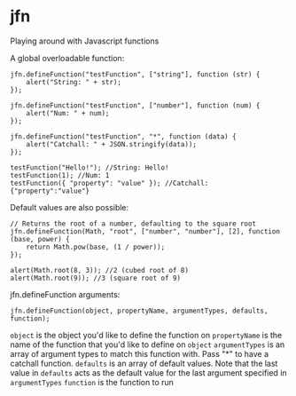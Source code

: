 # jfn
Playing around with Javascript functions

A global overloadable function:

```
jfn.defineFunction("testFunction", ["string"], function (str) {
    alert("String: " + str);
});

jfn.defineFunction("testFunction", ["number"], function (num) {
    alert("Num: " + num);
});

jfn.defineFunction("testFunction", "*", function (data) {
    alert("Catchall: " + JSON.stringify(data));
});

testFunction("Hello!"); //String: Hello!
testFunction(1); //Num: 1
testFunction({ "property": "value" }); //Catchall: {"property":"value"}
```

Default values are also possible:

```
// Returns the root of a number, defaulting to the square root
jfn.defineFunction(Math, "root", ["number", "number"], [2], function (base, power) {
    return Math.pow(base, (1 / power));
});

alert(Math.root(8, 3)); //2 (cubed root of 8)
alert(Math.root(9)); //3 (square root of 9)
```

jfn.defineFunction arguments:
```
jfn.defineFunction(object, propertyName, argumentTypes, defaults, function);
```

``object`` is the object you'd like to define the function on
``propertyName`` is the name of the function that you'd like to define on ``object``
``argumentTypes`` is an array of argument types to match this function with. Pass "*" to have a catchall function.
``defaults`` is an array of default values. Note that the last value in ``defaults`` acts as the default value for the last argument specified in ``argumentTypes``
``function`` is the function to run
